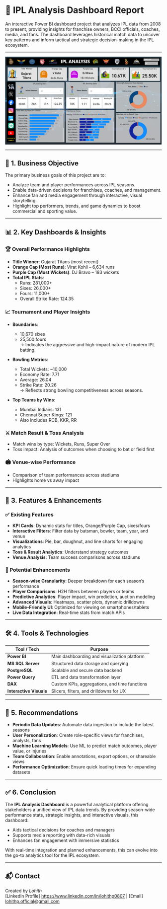 # 🏏 IPL Analysis Dashboard Report

An interactive Power BI dashboard project that analyzes IPL data from 2008 to present, providing insights for franchise owners, BCCI officials, coaches, media, and fans. The dashboard leverages historical match data to uncover key patterns and inform tactical and strategic decision-making in the IPL ecosystem.

---

![](https://github.com/LohithAnalyst/IPL_Analysis_PowerBI/blob/a69aecabf163dd0aca6b2b23af95551c225bff11/IPL_Analysis.png)

---

## 🎯 1. Business Objective

The primary business goals of this project are to:

- Analyze team and player performances across IPL seasons.
- Enable data-driven decisions for franchises, coaches, and management.
- Enhance fan and media engagement through interactive, visual storytelling.
- Highlight top performers, trends, and game dynamics to boost commercial and sporting value.

---

## 📊 2. Key Dashboards & Insights

### 🏆 Overall Performance Highlights

- **Title Winner**: Gujarat Titans (most recent)
- **Orange Cap (Most Runs)**: Virat Kohli – 6,634 runs
- **Purple Cap (Most Wickets)**: DJ Bravo – 183 wickets
- **Total IPL Stats**:  
  - Runs: 281,000+  
  - Sixes: 26,000+  
  - Fours: 11,000+  
  - Overall Strike Rate: 124.35

### 📈 Tournament and Player Insights

- **Boundaries**:  
  - 10,670 sixes  
  - 25,500 fours  
  → Indicates the aggressive and high-impact nature of modern IPL batting.

- **Bowling Metrics**:  
  - Total Wickets: ~10,000  
  - Economy Rate: 7.71  
  - Average: 26.04  
  - Strike Rate: 20.26  
  → Reflects strong bowling competitiveness across seasons.

- **Top Teams by Wins**:  
  - Mumbai Indians: 131  
  - Chennai Super Kings: 121  
  - Also includes RCB, KKR, RR

### ⚔️ Match Result & Toss Analysis

- Match wins by type: Wickets, Runs, Super Over
- Toss impact: Analysis of outcomes when choosing to bat or field first

### 🏟️ Venue-wise Performance

- Comparison of team performances across stadiums
- Highlights home vs away impact

---

## 🚀 3. Features & Enhancements

### ✅ Existing Features

- **KPI Cards**: Dynamic stats for titles, Orange/Purple Cap, sixes/fours
- **Interactive Filters**: Filter data by batsman, bowler, team, year, and venue
- **Visualizations**: Pie, bar, doughnut, and line charts for engaging analytics
- **Toss & Result Analytics**: Understand strategy outcomes
- **Venue Analysis**: Team success comparisons across stadiums

### 🌱 Potential Enhancements

- **Season-wise Granularity**: Deeper breakdown for each season’s performance
- **Player Comparisons**: H2H filters between players or teams
- **Predictive Analytics**: Player impact, win prediction, auction modeling
- **Advanced Visuals**: Heatmaps, scatter plots, dynamic drilldowns
- **Mobile-Friendly UI**: Optimized for viewing on smartphones/tablets
- **Live Data Integration**: Real-time stats from match APIs

---

## 🛠️ 4. Tools & Technologies

| Tool / Tech         | Purpose                                      |
|---------------------|----------------------------------------------|
| **Power BI**        | Main dashboarding and visualization platform |
| **MS SQL Server**   | Structured data storage and querying         |
| **PostgreSQL**      | Scalable and secure data backend             |
| **Power Query**     | ETL and data transformation layer            |
| **DAX**             | Custom KPIs, aggregations, and time functions|
| **Interactive Visuals** | Slicers, filters, and drilldowns for UX  |

---

## 📢 5. Recommendations

- **Periodic Data Updates**: Automate data ingestion to include the latest seasons
- **User Personalization**: Create role-specific views for franchises, analysts, fans
- **Machine Learning Models**: Use ML to predict match outcomes, player value, or injuries
- **Team Collaboration**: Enable annotations, export options, or shareable views
- **Performance Optimization**: Ensure quick loading times for expanding datasets

---

## ✅ 6. Conclusion

The **IPL Analysis Dashboard** is a powerful analytical platform offering stakeholders a unified view of IPL data trends. By providing season-wide performance stats, strategic insights, and interactive visuals, this dashboard:

- Aids tactical decisions for coaches and managers
- Supports media reporting with data-rich visuals
- Enhances fan engagement with immersive statistics

With real-time integration and planned enhancements, this can evolve into the go-to analytics tool for the IPL ecosystem.

---


## 📬 Contact
Created by *Lohith*  
[LinkedIn Profile] https://www.linkedin.com/in/lohithp0807 | [Email] lohithp.official@gmail.com 
